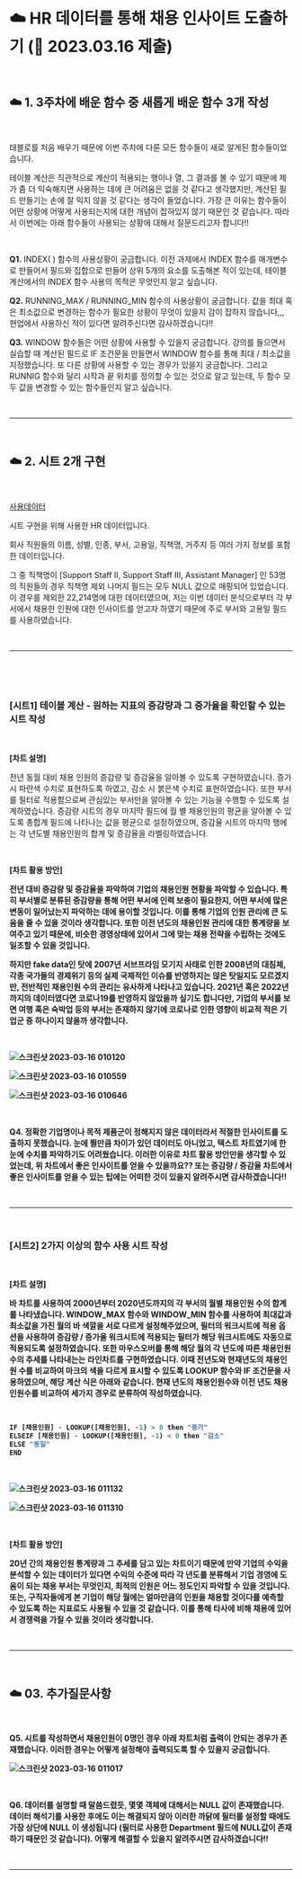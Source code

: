 # ☁️ HR 데이터를 통해 채용 인사이트 도출하기 (📆 2023.03.16 제출)  

<br>  

## ☁️ 1. 3주차에 배운 함수 중 새롭게 배운 함수 3개 작성  

<br>  


태블로를 처음 배우기 때문에 이번 주차에 다룬 모든 함수들이 새로 알게된 함수들이었습니다.  



테이블 계산은 직관적으로 계산이 적용되는 행이나 열, 그 결과를 볼 수 있기 때문에 제가 좀 더 익숙해지면 사용하는 데에 큰 어려움은 없을 것 같다고 생각했지만, 계산된 필드 만들기는 손에 잘 익지 않을 것 같다는 생각이 들었습니다. 가장 큰 이유는 함수들이 어떤 상황에 어떻게 사용되는지에 대한 개념이 잡혀있지 않기 때문인 것 같습니다. 따라서 이번에는 아래 함수들이 사용되는 상황에 대해서 질문드리고자 합니다!!  

<br>  




<b>Q1.</b> INDEX( ) 함수의 사용상황이 궁금합니다. 이전 과제에서 INDEX 함수를 매개변수로 만들어서 필드와 집합으로 만들어 상위 5개의 요소를 도출해본 적이 있는데, 테이블 계산에서의 INDEX 함수 사용의 목적은 무엇인지 알고 싶습니다.  



<b>Q2.</b> RUNNING_MAX / RUNNING_MIN 함수의 사용상황이 궁금합니다. 값을 최대 혹은 최소값으로 변경하는 함수가 필요한 상황이 무엇이 있을지 감이 잡하지 않습니다,,, 현업에서 사용하신 적이 있다면 알려주신다면 감사하겠습니다!!  



<b>Q3.</b> WINDOW 함수들은 어떤 상황에 사용할 수 있을지 궁금합니다. 강의를 들으면서 실습할 때 계산된 필드로 IF 조건문을 만들면서 WINDOW 함수를 통해 최대 / 최소값을 지정했습니다. 또 다른 상황에 사용할 수 있는 경우가 있을지 궁금합니다. 그리고 RUNNIG 함수와 달리 시작과 끝 위치를 정의할 수 있는 것으로 알고 있는데, 두 함수 모두 값을 변경할 수 있는 함수들인지 알고 싶습니다.  


<br>  

***  

<br>  

## ☁️ 2. 시트 2개 구현  

<br>  


[사용데이터](https://data.world/markbradbourne/rwfd-real-world-fake-data/workspace/file?filename=Human+Resources.csv)  

시트 구현을 위해 사용한 HR 데이터입니다.  






회사 직원들의 이름, 성별, 인종, 부서, 고용일, 직책명, 거주지 등 여러 가지 정보를 포함한 데이터입니다.  



그 중 직책명이 [Support Staff Ⅱ, Support Staff Ⅲ, Assistant Manager] 인 53명의 직원들의 경우 직책명 제외 나머지 필드는 모두 NULL 값으로 매핑되어 있었습니다. 이 경우를 제외한 22,214명에 대한 데이터였으며, 저는 이번 데이터 분석으로부터 각 부서에서 채용한 인원에 대한 인사이트를 얻고자 하였기 때문에 주로 부서와 고용일 필드를 사용하였습니다.  

<br>  

***  

<br>  

﻿
### [시트1] 테이블 계산 - 원하는 지표의 증감량과 그 증가율을 확인할 수 있는 시트 작성  

<br>  



<b>[차트 설명]</b>  

전년 동월 대비 채용 인원의 증감량 및 증감율을 알아볼 수 있도록 구현하였습니다. 증가 시 파란색 수치로 표현하도록 하였고, 감소 시 붉은색 수치로 표현하였습니다. 또한 부서를 필터로 적용함으로써 관심있는 부서만을 알아볼 수 있는 기능을 수행할 수 있도록 설계하였습니다. 증감량 시트의 경우 마지막 필드에 월 별 채용인원의 평균을 알아볼 수 있도록 총합계 필드에 나타나는 값을 평균으로 설정하였으며, 증감율 시트의 마지막 행에는 각 년도별 채용인원의 합계 및 증감율을 라벨링하였습니다.    

<br>  



<b>[차트 활용 방안]<b>  
  
전년 대비 증감량 및 증감율을 파악하여 기업의 채용인원 현황을 파악할 수 있습니다. 특히 부서별로 분류된 증감량을 통해 어떤 부서에 인력 보충이 필요한지, 어떤 부서에 많은 변동이 일어났는지 파악하는 데에 용이할 것입니다. 이를 통해 기업의 인원 관리에 큰 도움을 줄 수 있을 것이라 생각합니다. 또한 이전 년도의 채용인원 관리에 대한 통계량을 보여주고 있기 때문에, 비슷한 경영상태에 있어서 그에 맞는 채용 전략을 수립하는 것에도 일조할 수 있을 것입니다.  



하지만 fake data인 탓에 2007년 서브프라임 모기지 사태로 인한 2008년의 대침체, 각종 국가들의 경제위기 등의 실제 국제적인 이슈를 반영하지는 않은 탓일지도 모르겠지만, 전반적인 채용인원 수의 관리는 유사하게 나타나고 있습니다. 2021년 혹은 2022년까지의 데이터였다면 코로나19를 반영하지 않았을까 싶기도 합니다만, 기업의 부서를 보면 여행 혹은 숙박업 등의 부서는 존재하지 않기에 코로나로 인한 영향이 비교적 적은 기업군 중 하나이지 않을까 생각합니다.  

<br>  

![스크린샷 2023-03-16 010120](https://user-images.githubusercontent.com/65170165/225640215-a8dc3f9c-a3f9-4174-84aa-ca5e6895dd3f.png)  
  


![스크린샷 2023-03-16 010559](https://user-images.githubusercontent.com/65170165/225640337-d3d3cff1-4509-432e-b74e-ae81f23fb1a4.png)  


![스크린샷 2023-03-16 010646](https://user-images.githubusercontent.com/65170165/225640450-c04c3327-fd77-4d54-8681-ecd4670e94d9.png)  

<br>  

<b>Q4.</b> 정확한 기업명이나 목적 제품군이 정해지지 않은 데이터라서 적절한 인사이트를 도출하지 못했습니다. 눈에 띌만큼 차이가 있던 데이터도 아니었고, 텍스트 차트였기에 한눈에 수치를 파악하기도 어려웠습니다. 이러한 이유로 차트 활용 방안만을 생각할 수 있었는데, 위 차트에서 좋은 인사이트를 얻을 수 있을까요?? 또는 증감량 / 증감율 차트에서 좋은 인사이트를 얻을 수 있는 팁에는 어떠한 것이 있을지 알려주시면 감사하겠습니다!!  
 
<br>  

***  

<br>  

### [시트2] 2가지 이상의 함수 사용 시트 작성  

<br>  

<b>[차트 설명]</b>  
  
바 차트를 사용하여 2000년부터 2020년도까지의 각 부서의 월별 채용인원 수의 합계를 나타냈습니다. WINDOW_MAX 함수와 WINDOW_MIN 함수를 사용하여 최대값과 최소값을 가진 월의 바 색깔을 서로 다르게 설정해주었으며, 필터의 워크시트에 적용 옵션을 사용하여 증감량 / 증가율 워크시트에 적용되는 필터가 해당 워크시트에도 자동으로 적용되도록 설정하였습니다. 또한 마우스오버를 통해 해당 월의 각 년도에 따른 채용인원 수의 추세를 나타내는는 라인차트를 구현하였습니다. 이때 전년도와 현재년도의 채용인원 수를 비교하여 마크의 색을 다르게 표시할 수 있도록 LOOKUP 함수와 IF 조건문을 사용하였으며, 해당 계산 식은 아래와 같습니다. 현재 년도의 채용인원수와 이전 년도 채용인원수를 비교하여 세가지 경우로 분류하여 작성하였습니다.  

<br>  

```py
IF [채용인원] - LOOKUP([채용인원], -1) > 0 then "증가"
ELSEIF [채용인원] - LOOKUP([채용인원], -1) < 0 then "감소"
ELSE "동일"
END  
```  

<br>  

![스크린샷 2023-03-16 011132](https://user-images.githubusercontent.com/65170165/225640923-dd7d82ec-5a48-41b5-9247-14ef481fe940.png)  


![스크린샷 2023-03-16 011310](https://user-images.githubusercontent.com/65170165/225641062-aa00b1de-18fc-4783-8a99-961f5c4a2941.png)  

<br>  

<b>[차트 활용 방안]</b>  
  
20년 간의 채용인원 통계량과 그 추세를 담고 있는 차트이기 때문에 만약 기업의 수익을 분석할 수 있는 데이터가 있다면 수익의 수준에 따라 각 년도를 분류해서 기업 경영에 도움이 되는 채용 부서는 무엇인지, 최적의 인원은 어느 정도인지 파악할 수 있을 것입니다. 또는, 구직자들에게 본 기업이 해당 월에는 얼마만큼의 인원을 채용할 것이다를 예측할 수 있도록 하는 지표로도 사용될 수 있을 것 같습니다. 이를 통해 타사에 비해 채용에 있어서 경쟁력을 가질 수 있을 것이라 생각합니다.  

<br>  

***  

<br>  

## ☁️ 03. 추가질문사항  

<br>  

<b>Q5.</b> 시트를 작성하면서 채용인원이 0명인 경우 아래 차트처럼 출력이 안되는 경우가 존재했습니다. 이러한 경우는 어떻게 설정해야 출력되도록 할 수 있을지 궁금합니다.    

![스크린샷 2023-03-16 011017](https://user-images.githubusercontent.com/65170165/225641408-a7a9157a-779e-4d0b-87b6-25a8da681992.png)  

<br>  

<b>Q6.</b> 데이터를 설명할 때 말씀드렸듯, 몇몇 객체에 대해서는 NULL 값이 존재했습니다. 데이터 해석기를 사용한 후에도 이는 해결되지 않아 이러한 까닭에 필터를 설정할 때에도 가장 상단에 NULL 이 생성됩니다 (필터로 사용한 Department 필드에 NULL값이 존재하기 때문인 것 같습니다). 어떻게 해결할 수 있을지 알려주시면 감사하겠습니다!!  
 
<br>  

***  

<br>  
